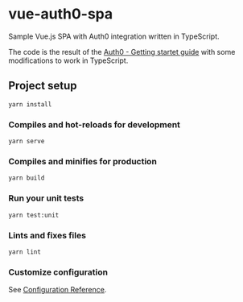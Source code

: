 # vue-auth0-spa
Sample Vue.js SPA with Auth0 integration written in TypeScript.

The code is the result of the [Auth0 - Getting startet guide](https://auth0.com/docs/quickstart/spa/vuejs/01-login) with some modifications to work in TypeScript.

## Project setup
```
yarn install
```

### Compiles and hot-reloads for development
```
yarn serve
```

### Compiles and minifies for production
```
yarn build
```

### Run your unit tests
```
yarn test:unit
```

### Lints and fixes files
```
yarn lint
```

### Customize configuration
See [Configuration Reference](https://cli.vuejs.org/config/).
